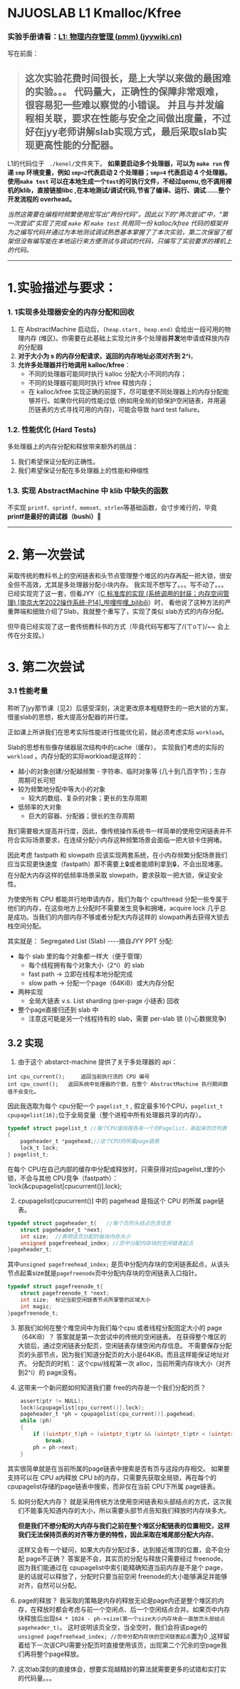 # NJUOSLAB L1 Kmalloc/Kfree

### 实验手册请看：[L1: 物理内存管理 (pmm) (jyywiki.cn)](http://jyywiki.cn/OS/2022/labs/L1)

写在前面：
>这次实验花费时间很长，是上大学以来做的最困难的实验。。。
>代码量大，正确性的保障非常艰难，很容易犯一些难以察觉的小错误。
>并且与并发编程相关联，要求在性能与安全之间做出度量，不过好在jyy老师讲解slab实现方式，最后采取slab实现更高性能的分配器。
>----

L1的代码位于 ` ./kenel/`文件夹下。
**如果要启动多个处理器，可以为 `make run` 传递 `smp` 环境变量，例如 `smp=2`代表启动 2 个处理器；`smp=4` 代表启动 4 个处理器。**
**使用`make test`	可以在本地生成一个`test`的可执行文件，不经过qemu,也不调用裸机的klib，直接链接libc ,在本地测试/调试代码,节省了编译、运行、调试……整个开发流程的 overhead。**

*当然这需要在编程时频繁使用宏写出“两份代码”。因此以下的“两次尝试”中，“第一次尝试”实现了完成 `make` 和 `make test` 共用同一份 kalloc/kfree 代码的框架并为之编写代码并通过为本地测试调试熟悉基本掌握了了本次实验，第二次保留了框架但没有编写能在本地运行来方便测试与调试的代码，只编写了实验要求的裸机上的代码。*

---

# 1.实验描述与要求：

### 1. 1实现多处理器安全的内存分配和回收
1. 在 AbstractMachine 启动后，`[heap.start, heap.end)` 会给出一段可用的物理内存 (堆区)。你需要在此基础上实现允许多个处理器**并发**地申请或释放内存的分配器
2. **对于大小为 s 的内存分配请求，返回的内存地址必须对齐到 2^i**，
3. **允许多处理器并行地调用 kalloc/kfree**：
    -   不同的处理器可能同时执行 kalloc 分配大小不同的内存；
    -   不同的处理器可能同时执行 kfree 释放内存；
    -   在 kalloc/kfree 实现正确的前提下，尽可能使不同处理器上的内存分配能够并行。如果你代码的性能过低 (例如用全局的锁保护空闲链表，并用遍历链表的方式寻找可用的内存)，可能会导致 hard test failure。

### 1.2. 性能优化 (Hard Tests)
多处理器上的内存分配和释放带来额外的挑战：
1.  我们希望保证分配的正确性。
2.  我们希望保证分配在多处理器上的性能和伸缩性

### 1.3. 实现 AbstractMachine 中 klib 中缺失的函数
不实现 `printf、sprintf、memset、strlen`等基础函数，会寸步难行的，毕竟
**printf是最好的调试器（bushi）🤭**

---
# 2. 第一次尝试

采取传统的教科书上的空闲链表和头节点管理整个堆区的内存再配一把大锁，很安全但不高效，尤其是多处理器分配小块内存。
我实现不想写了。。。写不动了。。。
已经实现完了这一套，但看JYY（[C 标准库的实现 (系统调用的封装；内存空间管理) [南京大学2022操作系统-P14]_哔哩哔哩_bilibili](https://www.bilibili.com/video/BV17F411s7e9/?spm_id_from=333.788&vd_source=33d3156975c92d1beb9e11e8b218f8b0)）时， 看他说了这种方法的严重弊端和细致介绍了Slab，我就整个重写了，实现了类似 slab方式的内存分配。

但毕竟已经实现了这一套传统教科书的方式（毕竟代码写都写了/(ㄒoㄒ)/~~
会上传在分支捏。）

# 3. 第二次尝试

### 3.1 性能考量
聆听了jyy那节课（见2）后感受深刻，决定更改原本粗糙野生的一把大锁的方案，借鉴slab的思想，极大提高分配器的并行度。

正如课上所讲我们在思考实际性能进行性能优化前，就必须考虑实际 `workload`。
 
 Slab的思想有些像存储器层次结构中的cache（缓存）。
 实现我们考虑的实际的 `workload` 。内存分配的实际workload是这样的：
 -   越小的对象创建/分配越频繁
    -   字符串、临时对象等 (几十到几百字节)；生存周期可长可短
-   较为频繁地分配中等大小的对象
    -   较大的数组、复杂的对象；更长的生存周期
-   低频率的大对象
    -   巨大的容器、分配器；很长的生存周期

我们需要极大提高并行度，因此，像传统操作系统书一样简单的使用空闲链表并不符合实际场景要求，在连续分配小内存这种频繁场景会面临一把大锁卡住拥堵。

因此考虑 fastpath 和 slowpath 应该实现两套系统，在小内存频繁分配场景我们应当实现更快速度（fastpath）即不需要上🔒或者能顺利拿到🔒，不会出现堵塞。在分配大内存这样的低频率场景采取 slowpath，要求获取一把大锁，保证安全性。

为使使所有 CPU 都能并行地申请内存，我们为每个 cpu/thread 分配一些专属于他们的内存，在这些地方上分配时不需要发生竞争和拥堵，acquire lock 几乎总是成功。当我们的内部内存不够或者分配大内存这样的 slowpath再去获得大锁去栈空间分配。

其实就是： Segregated List (Slab)            ----摘自JYY PPT
分配:
-   每个 slab 里的每个对象都一样大（便于管理）
    -   每个线程拥有每个对象大小（2^i）的 slab
    -   fast path → 立即在线程本地分配完成
    -   slow path → 分配一个page（64KiB）或大内存分配
-   两种实现
    -   全局大链表 v.s. List sharding (per-page 小链表)
回收
-   整个page直接归还到 slab 中
    -   注意这可能是另一个线程持有的 slab，需要 per-slab 锁 (小心数据竞争)

## 3.2 实现

1. 由于这个 abstarct-machine 提供了关于多处理器的 api：
```
int cpu_current();     返回当前执行流的 CPU 编号
int cpu_count();   返回系统中处理器的个数，在整个 AbstractMachine 执行期间数值不会变化。
```
因此我选取为每个 cpu分配一个 `pagelist_t`  ,  假定最多16个CPU，`pagelist_t cpupagelist[16];`位于全局变量（整个进程中所有处理器共享的内存）。
```C
typedef struct pagelist_t //每个CPU或线程各有一个的Pagelist，串起来的页列表
{
	pageheader_t *pagehead;//这个CPU的所属page链表
	lock_t lock;
} pagelist_t;
```
在每个 CPU在自己内部的缓存中分配或释放时，只需获得对应pagelist_t里的小锁，不会与其他 CPU竞争（fastpath）： `lock(&cpupagelist[cpucurrent()].lock);

2. cpupagelist[cpucurrent()] 中的 pagehead 是指这个 CPU 的所属 page链表。
```C
typedef struct pageheader_t{   //每个页的头结点包含信息
	struct pageheader_t *next;
	int size;  //表明该页分配的每块内存大小
	unsigned pagefreehead_index; //页中分配内存块的空闲链表起点
}pageheader_t;
```
其中`unsigned pagefreehead_index;` 是页中分配内存块的空闲链表起点，从该头节点起乘size就是`pagefreenode`页中分配内存块的空闲链表入口指针。
```C
typedef struct pagefreenode_t{
	struct pagefreenode_t *next;
	int size;  标记当前空闲链表节点所掌管的区域大小
	int magic;
}pagefreenode_t;
```

3. 那我们如何在整个堆空间中为我们每个cpu 或者线程分配固定大小的 page（64KiB）？
     答案就是第一次尝试中的传统的空闲链表。
     在获得整个堆区的大锁后，通过空闲链表分配页，空闲链表存储空闲内存信息。
     不需要保存分配页的头部节点，因为我们知道分配页的大小是64KiB。而且这样能保证地址对齐。
     分配页的时机： 这个cpu/线程第一次 alloc，当前所需内存块大小（对齐到2^i）的 page没有。

4. 这带来一个新问题如何知道我们要 free的内存是一个我们分配的页？
```C
	assert(ptr != NULL);
	lock(&cpupagelist[cpu_current()].lock);
	pageheader_t *ph = cpupagelist[cpu_current()].pagehead;
	while (ph)
	{
		if ((uintptr_t)ph < (uintptr_t)ptr && (uintptr_t)ptr < (uintptr_t)ph + 64 * 1024)
			break;
		ph = ph->next;
	}
```
其实很简单就是在当前所属的page链表中搜索是否有页与这段内存相交。
如果要支持可以在 CPU a内释放 CPU b的内存，只需要先获取全局锁，再在每个的cpupagelist存储的page链表中搜索，而非仅在当前 CPU下所属 page链表。

5. 如何分配大内存？
      就是采用传统方法使用空闲链表和头部结点的方式，这次我们不能事先知道内存的大小，所以需要头部节点告知我们释放时内存块多大。
      
      **但是我们不想分配的大内存与我们之前在整个堆区分配链表的位置相交，这样我们无法保持页表的对齐等方便的特性，因此采取在堆尾部分配大内存**。
      
      这样又会有一个疑问，如果大内存分配过多，达到接近堆顶的位置，会不会分配 page不正确？
         答案是不会，其实页的分配与释放只需要经过 freenode，因为我们能通过在 cpupagelist中索引能精确知道当前内存是不是个 page，是的话就可以释放了，分配时只要当前空闲 freenode的大小能够满足并能够对齐，自然可以分配。
        
6. page的释放？
	我采取的策略是内存的释放无论是page内还是整个堆区的内存，在释放时都会考虑与前一个空闲点、后一个空闲结点合并。如果页中内存块释放后出现`64 * 1024 - ph->size(第一个size大小内存块会一直放页头部结点 pageheader_t)`。
	这时说明该页全空，当全空时，我们会将该page的`unsigned pagefreehead_index; //页中分配内存块的空闲链表起点`置为0 ,这样留着给下一次该CPU需要分配页时直接使用该页，出现第二个冗余的空page我们再将整个page释放。

7. 这次lab深刻的直接体会，想要实现越精妙的算法就需要更多的试错和实打实的代码量。。。




   